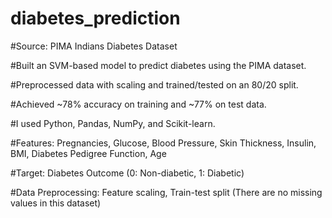 # diabetes_prediction

#Source: PIMA Indians Diabetes Dataset

#Built an SVM-based model to predict diabetes using the PIMA dataset.

#Preprocessed data with scaling and trained/tested on an 80/20 split.

#Achieved ~78% accuracy on training and ~77% on test data.

#I used Python, Pandas, NumPy, and Scikit-learn.

#Features: Pregnancies, Glucose, Blood Pressure, Skin Thickness, Insulin, BMI, Diabetes Pedigree Function, Age

#Target: Diabetes Outcome (0: Non-diabetic, 1: Diabetic)

#Data Preprocessing: Feature scaling, Train-test split (There are no missing values in this dataset)

